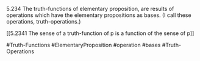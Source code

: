  5.234 The truth-functions of elementary proposition, are results of operations which have the elementary propositions as bases. (I call these operations, truth-operations.)

[[5.2341 The sense of a truth-function of p is a function of the sense of p]]

#Truth-Functions #ElementaryProposition #operation #bases #Truth-Operations